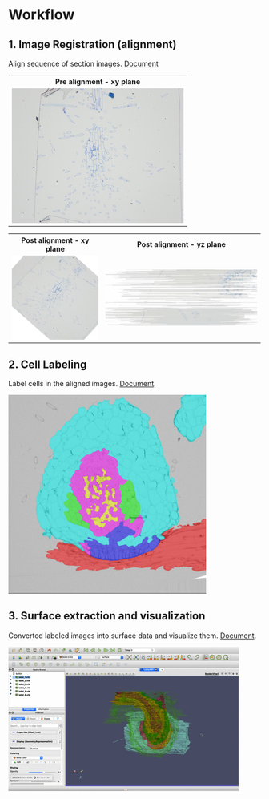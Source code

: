 # Workflow

## 1. Image Registration (alignment)
Align sequence of section images. [Document](https://github.com/yk-szk/ssrvtools/releases/tag/document)

<table>
<tr><th>Pre alignment - xy plane</th></tr>
<tr><td><img src="img/pre_xy.gif"></td></tr>
</table>

<table>
<tr><th>Post alignment - xy plane</th><th>Post alignment - yz plane</th></tr>
<tr>
<td><img src="img/post_xy.gif"></td>
<td><img src="img/post_yz.gif"></td>
</tr>
</table>

## 2. Cell Labeling
Label cells in the aligned images. [Document](2_labeling.md).

![labeling](img/labeling.png "Cell labeling")

## 3. Surface extraction and visualization
Converted labeled images into surface data and visualize them. [Document](3_visualization.md).

![Visualization](img/visualization.gif "Visualization using ParaView")